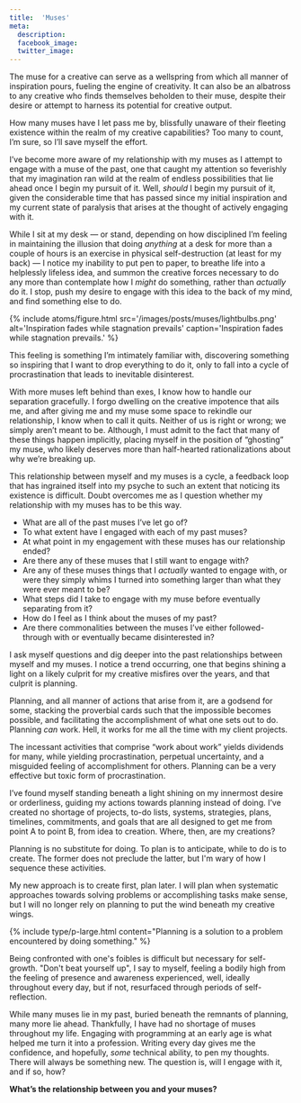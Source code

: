 ```yaml
---
title:  'Muses'
meta: 
  description: 
  facebook_image: 
  twitter_image: 
---
```


The muse for a creative can serve as a wellspring from which all manner of inspiration pours, fueling the engine of creativity. It can also be an albatross to any creative who finds themselves beholden to their muse, despite their desire or attempt to harness its potential for creative output.   

How many muses have I let pass me by, blissfully unaware of their fleeting existence within the realm of my creative capabilities? Too many to count, I’m sure, so I’ll save myself the effort.  

I’ve become more aware of my relationship with my muses as I attempt to engage with a muse of the past, one that caught my attention so feverishly that my imagination ran wild at the realm of endless possibilities that lie ahead once I begin my pursuit of it. Well, _should_ I begin my pursuit of it, given the considerable time that has passed since my initial inspiration and my current state of paralysis that arises at the thought of actively engaging with it.   

While I sit at my desk — or stand, depending on how disciplined I’m feeling in maintaining the illusion that doing _anything_ at a desk for more than a couple of hours is an exercise in physical self-destruction (at least for my back) — I notice my inability to put pen to paper, to breathe life into a helplessly lifeless idea, and summon the creative forces necessary to do any more than contemplate how I _might_ do something, rather than _actually_ do it. I stop, push my desire to engage with this idea to the back of my mind, and find something else to do.  

{% include atoms/figure.html src='/images/posts/muses/lightbulbs.png' alt='Inspiration fades while stagnation prevails' caption='Inspiration fades while stagnation prevails.' %}

This feeling is something I’m intimately familiar with, discovering something so inspiring that I want to drop everything to do it, only to fall into a cycle of procrastination that leads to inevitable disinterest.   

With more muses left behind than exes, I know how to handle our separation gracefully. I forgo dwelling on the creative impotence that ails me, and after giving me and my muse some space to rekindle our relationship, I know when to call it quits. Neither of us is right or wrong; we simply aren’t meant to be. Although, I must admit to the fact that many of these things happen implicitly, placing myself in the position of “ghosting” my muse, who likely deserves more than half-hearted rationalizations about why we’re breaking up.  

This relationship between myself and my muses is a cycle, a feedback loop that has ingrained itself into my psyche to such an extent that noticing its existence is difficult. Doubt overcomes me as I question whether my relationship with my muses has to be this way.     

- What are all of the past muses I’ve let go of?   
- To what extent have I engaged with each of my past muses?   
- At what point in my engagement with these muses has our relationship ended?  
- Are there any of these muses that I still want to engage with?   
- Are any of these muses things that I _actually_ wanted to engage with, or were they simply whims I turned into something larger than what they were ever meant to be?  
- What steps did I take to engage with my muse before eventually separating from it?  
- How do I feel as I think about the muses of my past?   
- Are there commonalities between the muses I’ve either followed-through with or eventually became disinterested in?  

I ask myself questions and dig deeper into the past relationships between myself and my muses. I notice a trend occurring, one that begins shining a light on a likely culprit for my creative misfires over the years, and that culprit is planning.   

Planning, and all manner of actions that arise from it, are a godsend for some, stacking the proverbial cards such that the impossible becomes possible, and facilitating the accomplishment of what one sets out to do. Planning _can_ work. Hell, it works for me all the time with my client projects.  

The incessant activities that comprise “work about work” yields dividends for many, while yielding procrastination, perpetual uncertainty, and a misguided feeling of accomplishment for others. Planning can be a very effective but toxic form of procrastination.

I’ve found myself standing beneath a light shining on my innermost desire or orderliness, guiding my actions towards planning instead of doing. I’ve created no shortage of projects, to-do lists, systems, strategies, plans, timelines, commitments, and goals that are all designed to get me from point A to point B, from idea to creation. Where, then, are my creations?  

Planning is no substitute for doing. To plan is to anticipate, while to do is to create. The former does not preclude the latter, but I'm wary of how I sequence these activities.

My new approach is to create first, plan later. I will plan when systematic approaches towards solving problems or accomplishing tasks make sense, but I will no longer rely on planning to put the wind beneath my creative wings.    

{% include type/p-large.html content="Planning is a solution to a problem encountered by doing something." %}

Being confronted with one's foibles is difficult but necessary for self-growth. "Don't beat yourself up", I say to myself, feeling a bodily high from the feeling of presence and awareness experienced, well, ideally throughout every day, but if not, resurfaced through periods of self-reflection.     

While many muses lie in my past, buried beneath the remnants of planning, many more lie ahead. Thankfully, I have had no shortage of muses throughout my life. Engaging with programming at an early age is what helped me turn it into a profession. Writing every day gives me the confidence, and hopefully, _some_ technical ability, to pen my thoughts. There will always be something new. The question is, will I engage with it, and if so, how?    

**What’s the relationship between you and your muses?**
